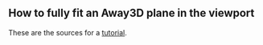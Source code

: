 ## How to fully fit an Away3D plane in the viewport

These are the sources for a [tutorial](http://jansensan.net/how-to-fully-fit-away3d-plane-in-viewport).
